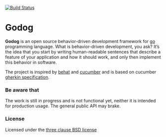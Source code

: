 [![Build Status](https://travis-ci.org/DATA-DOG/godog.png)](https://travis-ci.org/DATA-DOG/godog)

# Godog

**Godog** is an open source behavior-driven development framework for [go][golang] programming language.
What is behavior-driven development, you ask? It’s the idea that you start by writing human-readable sentences that
describe a feature of your application and how it should work, and only then implement this behavior in software.

The project is inspired by [behat][behat] and [cucumber][cucumber] and is based on cucumber [gherkin specification][gherkin].

### Be aware that

The work is still in progress and is not functional yet, neither it is intended for production usage.
The general public API may brake.

### License

Licensed under the [three clause BSD license][license]

[golang]: https://golang.org/  "GO programming language"
[behat]: http://docs.behat.org/ "Behavior driven development framework for PHP"
[cucumber]: https://cucumber.io/ "Behavior driven development framework for Ruby"
[gherkin]: https://cucumber.io/docs/reference "Gherkin feature file language"
[license]: http://en.wikipedia.org/wiki/BSD_licenses "The three clause BSD license"
